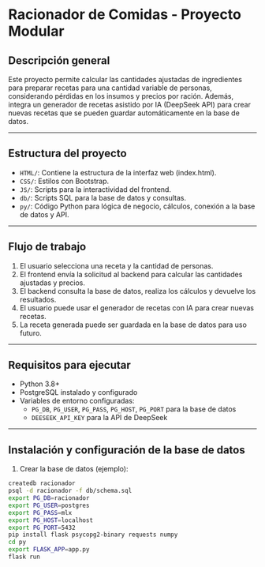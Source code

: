 # Racionador de Comidas - Proyecto Modular

## Descripción general

Este proyecto permite calcular las cantidades ajustadas de ingredientes para preparar recetas para una cantidad variable de personas, considerando pérdidas en los insumos y precios por ración. Además, integra un generador de recetas asistido por IA (DeepSeek API) para crear nuevas recetas que se pueden guardar automáticamente en la base de datos.

---

## Estructura del proyecto

- `HTML/`: Contiene la estructura de la interfaz web (index.html).
- `CSS/`: Estilos con Bootstrap.
- `JS/`: Scripts para la interactividad del frontend.
- `db/`: Scripts SQL para la base de datos y consultas.
- `py/`: Código Python para lógica de negocio, cálculos, conexión a la base de datos y API.

---

## Flujo de trabajo

1. El usuario selecciona una receta y la cantidad de personas.
2. El frontend envía la solicitud al backend para calcular las cantidades ajustadas y precios.
3. El backend consulta la base de datos, realiza los cálculos y devuelve los resultados.
4. El usuario puede usar el generador de recetas con IA para crear nuevas recetas.
5. La receta generada puede ser guardada en la base de datos para uso futuro.

---

## Requisitos para ejecutar

- Python 3.8+
- PostgreSQL instalado y configurado
- Variables de entorno configuradas:
  - `PG_DB`, `PG_USER`, `PG_PASS`, `PG_HOST`, `PG_PORT` para la base de datos
  - `DEESEEK_API_KEY` para la API de DeepSeek

---

## Instalación y configuración de la base de datos

1. Crear la base de datos (ejemplo):

```bash
createdb racionador
psql -d racionador -f db/schema.sql
export PG_DB=racionador
export PG_USER=postgres
export PG_PASS=mlx
export PG_HOST=localhost
export PG_PORT=5432
pip install flask psycopg2-binary requests numpy
cd py
export FLASK_APP=app.py
flask run
